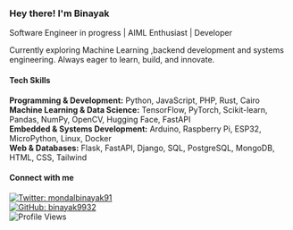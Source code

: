 
### Hey there! I'm Binayak  
Software Engineer in progress | AIML Enthusiast | Developer  

Currently exploring Machine Learning ,backend development and systems engineering. Always eager to learn, build, and innovate.  

#### Tech Skills  
**Programming & Development:** Python, JavaScript, PHP, Rust, Cairo  
**Machine Learning & Data Science:** TensorFlow, PyTorch, Scikit-learn, Pandas, NumPy, OpenCV, Hugging Face, FastAPI  
**Embedded & Systems Development:** Arduino, Raspberry Pi, ESP32, MicroPython, Linux, Docker  
**Web & Databases:** Flask, FastAPI, Django, SQL, PostgreSQL, MongoDB, HTML, CSS, Tailwind  


#### Connect with me  
[![Twitter: mondalbinayak91](https://img.shields.io/twitter/follow/mondalbinayak91?style=social&color=black)](https://twitter.com/mondalbinayak91)  
[![GitHub: binayak9932](https://img.shields.io/github/followers/binayak9932?label=follow&style=social&color=black)](https://github.com/binayak9932)  
![Profile Views](https://komarev.com/ghpvc/?username=binayak9932&color=blueviolet)  
